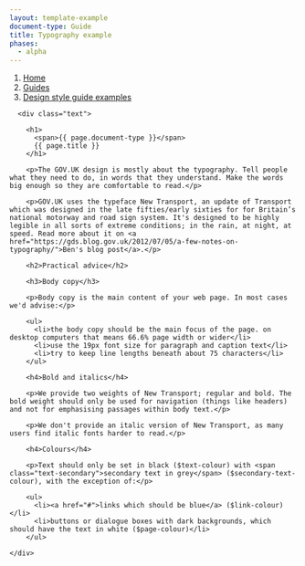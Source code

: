 ```yaml
---
layout: template-example
document-type: Guide
title: Typography example
phases:
  - alpha
---
```


<div id="global-breadcrumb" class="breadcrumb">
  <nav role="navigation">
    <ol class="group">
      <li><a href="https://www.gov.uk">Home</a></li>
      <li><a href="{{ site.baseurl }}/">Guides</a></li>
      <li><a href="{{ site.baseurl }}/example/">Design style guide examples</a></li>
    </ol>
  </nav>
</div>

<div class="grid-wrapper">
  <div class="grid">
    <div class="inner-block">
      
      <div class="text">

        <h1>
          <span>{{ page.document-type }}</span>
          {{ page.title }}
        </h1>

        <p>The GOV.UK design is mostly about the typography. Tell people what they need to do, in words that they understand. Make the words big enough so they are comfortable to read.</p>

        <p>GOV.UK uses the typeface New Transport, an update of Transport which was designed in the late fifties/early sixties for for Britain’s national motorway and road sign system. It's designed to be highly legible in all sorts of extreme conditions; in the rain, at night, at speed. Read more about it on <a href="https://gds.blog.gov.uk/2012/07/05/a-few-notes-on-typography/">Ben's blog post</a>.</p>

        <h2>Practical advice</h2>

        <h3>Body copy</h3>

        <p>Body copy is the main content of your web page. In most cases we'd advise:</p>

        <ul>
          <li>the body copy should be the main focus of the page. on desktop computers that means 66.6% page width or wider</li>
          <li>use the 19px font size for paragraph and caption text</li>
          <li>try to keep line lengths beneath about 75 characters</li>
        </ul>

        <h4>Bold and italics</h4>

        <p>We provide two weights of New Transport; regular and bold. The bold weight should only be used for navigation (things like headers) and not for emphasising passages within body text.</p>

        <p>We don't provide an italic version of New Transport, as many users find italic fonts harder to read.</p>

        <h4>Colours</h4>

        <p>Text should only be set in black ($text-colour) with <span class="text-secondary">secondary text in grey</span> ($secondary-text-colour), with the exception of:</p>

        <ul>
          <li><a href="#">links which should be blue</a> ($link-colour)</li>
          <li>buttons or dialogue boxes with dark backgrounds, which should have the text in white ($page-colour)</li>
        </ul>
        
    </div>
    
  </div>
</div>
